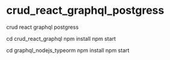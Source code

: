 # crud_react_graphql_postgress
crud react graphql postgress



cd crud_react_graphql
npm install
npm start




cd graphql_nodejs_typeorm
npm install
npm start
